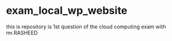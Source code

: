 # exam_local_wp_website
this is repository is 1st question of the cloud computing exam with mr.RASHEED
